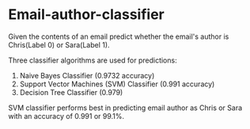 # Email-author-classifier

Given the contents of an email predict whether the email's author is Chris(Label 0) or Sara(Label 1).

Three classifier algorithms are used for predictions:
1. Naive Bayes Classifier (0.9732 accuracy)
2. Support Vector Machines (SVM) Classifier (0.991 accuracy)
3. Decision Tree Classifier (0.979)

SVM classifier performs best in predicting email author as Chris or Sara with an accuracy of 0.991 or 99.1%.
